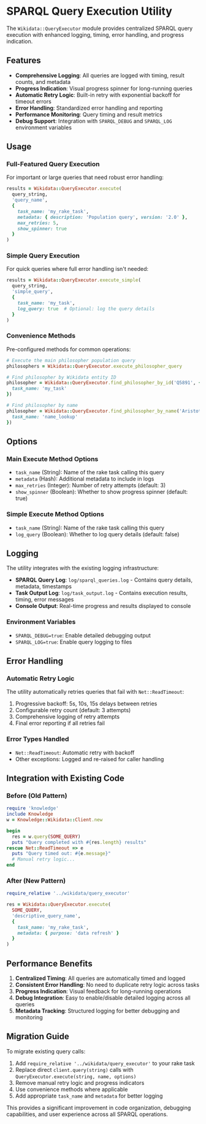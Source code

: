 # SPARQL Query Execution Utility

The `Wikidata::QueryExecutor` module provides centralized SPARQL query execution with enhanced logging, timing, error handling, and progress indication.

## Features

- **Comprehensive Logging**: All queries are logged with timing, result counts, and metadata
- **Progress Indication**: Visual progress spinner for long-running queries
- **Automatic Retry Logic**: Built-in retry with exponential backoff for timeout errors
- **Error Handling**: Standardized error handling and reporting
- **Performance Monitoring**: Query timing and result metrics
- **Debug Support**: Integration with `SPARQL_DEBUG` and `SPARQL_LOG` environment variables

## Usage

### Full-Featured Query Execution

For important or large queries that need robust error handling:

```ruby
results = Wikidata::QueryExecutor.execute(
  query_string, 
  'query_name',
  {
    task_name: 'my_rake_task',
    metadata: { description: 'Population query', version: '2.0' },
    max_retries: 5,
    show_spinner: true
  }
)
```

### Simple Query Execution

For quick queries where full error handling isn't needed:

```ruby
results = Wikidata::QueryExecutor.execute_simple(
  query_string, 
  'simple_query',
  {
    task_name: 'my_task',
    log_query: true  # Optional: log the query details
  }
)
```

### Convenience Methods

Pre-configured methods for common operations:

```ruby
# Execute the main philosopher population query
philosophers = Wikidata::QueryExecutor.execute_philosopher_query

# Find philosopher by Wikidata entity ID
philosopher = Wikidata::QueryExecutor.find_philosopher_by_id('Q5891', {
  task_name: 'my_task'
})

# Find philosopher by name
philosopher = Wikidata::QueryExecutor.find_philosopher_by_name('Aristotle', {
  task_name: 'name_lookup'
})
```

## Options

### Main Execute Method Options

- `task_name` (String): Name of the rake task calling this query
- `metadata` (Hash): Additional metadata to include in logs
- `max_retries` (Integer): Number of retry attempts (default: 3)
- `show_spinner` (Boolean): Whether to show progress spinner (default: true)

### Simple Execute Method Options

- `task_name` (String): Name of the rake task calling this query
- `log_query` (Boolean): Whether to log query details (default: false)

## Logging

The utility integrates with the existing logging infrastructure:

- **SPARQL Query Log**: `log/sparql_queries.log` - Contains query details, metadata, timestamps
- **Task Output Log**: `log/task_output.log` - Contains execution results, timing, error messages
- **Console Output**: Real-time progress and results displayed to console

### Environment Variables

- `SPARQL_DEBUG=true`: Enable detailed debugging output
- `SPARQL_LOG=true`: Enable query logging to files

## Error Handling

### Automatic Retry Logic

The utility automatically retries queries that fail with `Net::ReadTimeout`:

1. Progressive backoff: 5s, 10s, 15s delays between retries
2. Configurable retry count (default: 3 attempts)
3. Comprehensive logging of retry attempts
4. Final error reporting if all retries fail

### Error Types Handled

- `Net::ReadTimeout`: Automatic retry with backoff
- Other exceptions: Logged and re-raised for caller handling

## Integration with Existing Code

### Before (Old Pattern)
```ruby
require 'knowledge'
include Knowledge
w = Knowledge::Wikidata::Client.new

begin
  res = w.query(SOME_QUERY)
  puts "Query completed with #{res.length} results"
rescue Net::ReadTimeout => e
  puts "Query timed out: #{e.message}"
  # Manual retry logic...
end
```

### After (New Pattern)
```ruby
require_relative '../wikidata/query_executor'

res = Wikidata::QueryExecutor.execute(
  SOME_QUERY,
  'descriptive_query_name',
  {
    task_name: 'my_rake_task',
    metadata: { purpose: 'data refresh' }
  }
)
```

## Performance Benefits

1. **Centralized Timing**: All queries are automatically timed and logged
2. **Consistent Error Handling**: No need to duplicate retry logic across tasks
3. **Progress Indication**: Visual feedback for long-running operations
4. **Debug Integration**: Easy to enable/disable detailed logging across all queries
5. **Metadata Tracking**: Structured logging for better debugging and monitoring

## Migration Guide

To migrate existing query calls:

1. Add `require_relative '../wikidata/query_executor'` to your rake task
2. Replace direct `client.query(string)` calls with `QueryExecutor.execute(string, name, options)`
3. Remove manual retry logic and progress indicators
4. Use convenience methods where applicable
5. Add appropriate `task_name` and `metadata` for better logging

This provides a significant improvement in code organization, debugging capabilities, and user experience across all SPARQL operations.